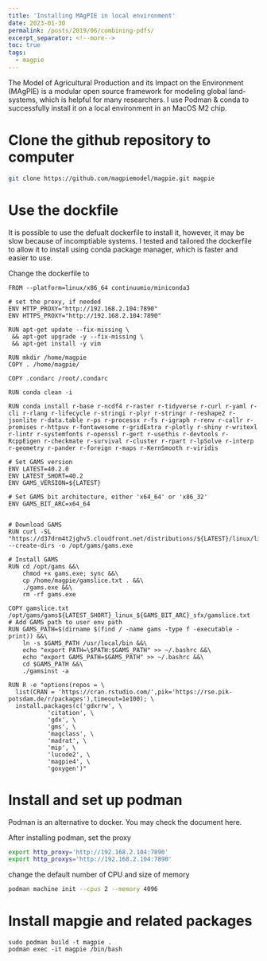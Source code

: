 ```yaml
---
title: 'Installing MAgPIE in local environment'
date: 2023-01-30
permalink: /posts/2019/06/combining-pdfs/
excerpt_separator: <!--more-->
toc: true
tags:
  - magpie
---
```


The Model of Agricultural Production and its Impact on the Environment (MAgPIE) is a modular open source framework for modeling global land-systems, which is helpful for many researchers. I use Podman & conda to successfully install it on a local environment in an MacOS M2 chip.

# Clone the github repository to computer

```bash
git clone https://github.com/magpiemodel/magpie.git magpie
```

# Use the dockfile

It is possible to use the defualt dockerfile to install it, however, it may be slow because of incomptiable systems. I tested and tailored the dockerfile to allow it to install using conda package manager, which is faster and easier to use.

Change the dockerfile to
```
FROM --platform=linux/x86_64 continuumio/miniconda3

# set the proxy, if needed
ENV HTTP_PROXY="http://192.168.2.104:7890"
ENV HTTPS_PROXY="http://192.168.2.104:7890"

RUN apt-get update --fix-missing \
 && apt-get upgrade -y --fix-missing \
 && apt-get install -y vim

RUN mkdir /home/magpie
COPY . /home/magpie/

COPY .condarc /root/.condarc

RUN conda clean -i

RUN conda install r-base r-ncdf4 r-raster r-tidyverse r-curl r-yaml r-cli r-rlang r-lifecycle r-stringi r-plyr r-stringr r-reshape2 r-jsonlite r-data.table r-ps r-processx r-fs r-igraph r-renv r-callr r-promises r-httpuv r-fontawesome r-gridExtra r-plotly r-shiny r-writexl r-lintr r-systemfonts r-openssl r-gert r-usethis r-devtools r-RcppEigen r-checkmate r-survival r-cluster r-rpart r-lpSolve r-interp r-geometry r-pander r-foreign r-maps r-KernSmooth r-viridis

# Set GAMS version
ENV LATEST=40.2.0
ENV LATEST_SHORT=40.2
ENV GAMS_VERSION=${LATEST}

# Set GAMS bit architecture, either 'x64_64' or 'x86_32'
ENV GAMS_BIT_ARC=x64_64


# Download GAMS
RUN curl -SL "https://d37drm4t2jghv5.cloudfront.net/distributions/${LATEST}/linux/linux_${GAMS_BIT_ARC}_sfx.exe" --create-dirs -o /opt/gams/gams.exe

# Install GAMS
RUN cd /opt/gams &&\
    chmod +x gams.exe; sync &&\
    cp /home/magpie/gamslice.txt . &&\
    ./gams.exe &&\
    rm -rf gams.exe

COPY gamslice.txt /opt/gams/gams${LATEST_SHORT}_linux_${GAMS_BIT_ARC}_sfx/gamslice.txt
# Add GAMS path to user env path
RUN GAMS_PATH=$(dirname $(find / -name gams -type f -executable -print)) &&\
    ln -s $GAMS_PATH /usr/local/bin &&\
    echo "export PATH=\$PATH:$GAMS_PATH" >> ~/.bashrc &&\
    echo "export GAMS_PATH=$GAMS_PATH" >> ~/.bashrc &&\
    cd $GAMS_PATH &&\
    ./gamsinst -a

RUN R -e "options(repos = \
  list(CRAN = 'https://cran.rstudio.com/',pik='https://rse.pik-potsdam.de/r/packages'),timeout=1e100); \
  install.packages(c('gdxrrw', \
           'citation', \
           'gdx', \
           'gms', \
           'magclass', \
           'madrat', \
           'mip', \
           'lucode2', \
           'magpie4', \
           'goxygen')"
```

# Install and set up podman

Podman is an alternative to docker. You may check the document here.

After installing podman, set the proxy

```bash
export http_proxy='http://192.168.2.104:7890'
export http_proxys='http://192.168.2.104:7890'
```

change the default number of CPU and size of memory
```bash
podman machine init --cpus 2 --memory 4096
```

# Install mapgie and related packages

```
sudo podman build -t magpie .
podman exec -it magpie /bin/bash
```
